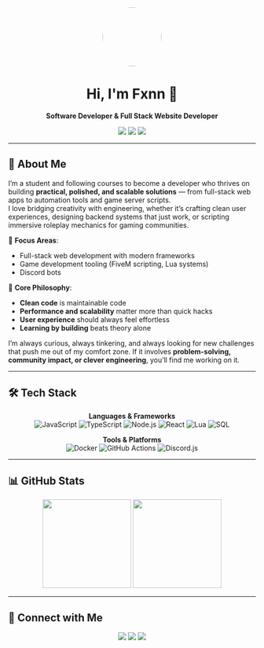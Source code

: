 <!-- GitHub Profile README -->

<div align="center">
  <img src="https://github.com/FxnnBT" width="120" style="border-radius:50%;" />
  <h1>Hi, I'm Fxnn 👋</h1>
  <p><b>Software Developer & Full Stack Website Developer</b></p>
  
  <!-- Badges -->
  <p>
    <img src="https://img.shields.io/badge/GitHub-Profile-181717?logo=github" />
    <img src="https://img.shields.io/badge/Status-Open%20to%20collab-blue" />
    <img src="https://img.shields.io/badge/Focus-Web%20Dev%20|%20Game%20Dev-purple" />
  </p>
</div>

---

## 🚀 About Me

I’m a student and following courses to become a developer who thrives on building **practical, polished, and scalable solutions** — from full-stack web apps to automation tools and game server scripts.  
I love bridging creativity with engineering, whether it’s crafting clean user experiences, designing backend systems that just work, or scripting immersive roleplay mechanics for gaming communities.  

🔹 **Focus Areas**:  
- Full-stack web development with modern frameworks  
- Game development tooling (FiveM scripting, Lua systems)  
- Discord bots

🔹 **Core Philosophy**:  
- **Clean code** is maintainable code  
- **Performance and scalability** matter more than quick hacks  
- **User experience** should always feel effortless  
- **Learning by building** beats theory alone  

I’m always curious, always tinkering, and always looking for new challenges that push me out of my comfort zone. If it involves **problem-solving, community impact, or clever engineering**, you’ll find me working on it.

---

## 🛠 Tech Stack
<div align="center">
  
**Languages & Frameworks**  
![JavaScript](https://img.shields.io/badge/JavaScript-000?logo=javascript)
![TypeScript](https://img.shields.io/badge/TypeScript-000?logo=typescript)
![Node.js](https://img.shields.io/badge/Node.js-000?logo=node.js)
![React](https://img.shields.io/badge/React-000?logo=react)
![Lua](https://img.shields.io/badge/Lua-000?logo=lua)
![SQL](https://img.shields.io/badge/SQL-000?logo=postgresql)

**Tools & Platforms**  
![Docker](https://img.shields.io/badge/Docker-000?logo=docker)
![GitHub Actions](https://img.shields.io/badge/GitHub%20Actions-000?logo=githubactions)
![Discord.js](https://img.shields.io/badge/Discord.js-000?logo=discord)

</div>

---


## 📊 GitHub Stats
<div align="center">
  <img src="https://github-readme-stats.vercel.app/api/top-langs/?username=FxnnBT&theme=vue-dark&show_icons=true&hide_border=true&layout=compact" height="180" />
  <img src="https://github-readme-stats.vercel.app/api?username=FxnnBT&theme=vue-dark&show_icons=true&hide_border=true&count_private=true" height="180" />
</div>

---

## 🤝 Connect with Me
<div align="center">
  <a href="https://twitter.com/llowkeyll"><img src="https://img.shields.io/badge/Twitter-000?logo=twitter" /></a>
  <a href="https://github.com/FxnnBT"><img src="https://img.shields.io/badge/GitHub-000?logo=github" /></a>
  <a href="https://www.instagram.com/fxnn.020/"><img src="https://img.shields.io/badge/https%3A%2F%2Fimg.freepik.com%2Fpremium-vector%2Fmodern-badge-logo-instagram-icoon_578229-124.jpg%3Fw%3D360" /></a>
</div>
